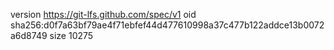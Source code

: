 version https://git-lfs.github.com/spec/v1
oid sha256:d0f7a63bf79ae4f71ebfef44d477610998a37c477b122addce13b0072a6d8749
size 10275
